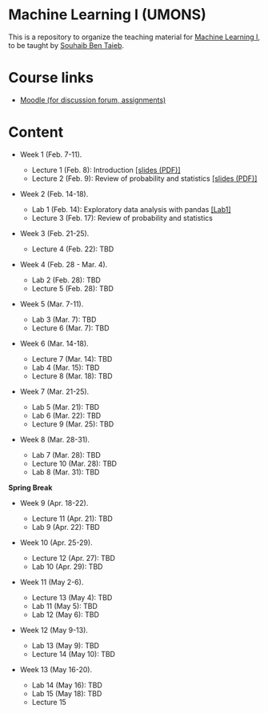 # Machine Learning I (UMONS)

This is a repository to organize the teaching material for [Machine Learning I](https://applications.umons.ac.be/web/en/pde/2021-2022/aa/S-INFO-256.htm), to be taught by [Souhaib Ben Taieb](http://www.souhaib-bentaieb.com).

# Course links

- [Moodle (for discussion forum, assignments)](https://moodle.umons.ac.be/course/view.php?id=2785)


# Content

- Week 1 (Feb. 7-11). 
  - Lecture 1 (Feb. 8): Introduction [[slides (PDF)]](./slides/1-ml-introduction.pdf)
  - Lecture 2 (Feb. 9): Review of probability and statistics [[slides (PDF)]](./slides/1-ml-prob-stats-review.pdf)

- Week 2 (Feb. 14-18). 
  - Lab 1 (Feb. 14): Exploratory data analysis with pandas [[Lab1]](./labs/Lab1 )
  - Lecture 3 (Feb. 17): Review of probability and statistics
  
- Week 3 (Feb. 21-25). 
   - Lecture 4 (Feb. 22): TBD

- Week 4 (Feb. 28 - Mar. 4). 
  - Lab 2 (Feb. 28): TBD
  - Lecture 5 (Feb. 28): TBD

- Week 5 (Mar. 7-11). 
  - Lab 3 (Mar. 7): TBD
  - Lecture 6 (Mar. 7): TBD

- Week 6 (Mar. 14-18). 
  - Lecture 7 (Mar. 14): TBD
  - Lab 4 (Mar. 15): TBD
  - Lecture 8 (Mar. 18): TBD

- Week 7 (Mar. 21-25). 
  - Lab 5 (Mar. 21): TBD
  - Lab 6 (Mar. 22): TBD
  - Lecture 9 (Mar. 25): TBD

- Week 8 (Mar. 28-31). 
  - Lab 7 (Mar. 28): TBD
  - Lecture 10 (Mar. 28): TBD
  - Lab 8 (Mar. 31): TBD


**Spring Break**


- Week 9 (Apr. 18-22). 
  - Lecture 11 (Apr. 21): TBD
  - Lab 9 (Apr. 22): TBD
 
- Week 10 (Apr. 25-29). 
  - Lecture 12 (Apr. 27): TBD
  - Lab 10 (Apr. 29): TBD

- Week 11 (May 2-6). 
  - Lecture 13 (May 4): TBD
  - Lab 11 (May 5): TBD
  - Lab 12 (May 6): TBD

- Week 12 (May 9-13). 
  - Lab 13 (May 9): TBD
  - Lecture 14 (May 10): TBD

- Week 13 (May 16-20). 
  - Lab 14 (May 16): TBD
  - Lab 15 (May 18): TBD
  - Lecture 15


